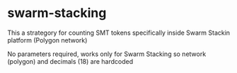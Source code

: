 # swarm-stacking

This a strategory for counting SMT tokens specifically inside Swarm Stackin platform (Polygon network)

No parameters required, works only for Swarm Stacking so network (polygon) and decimals (18) are hardcoded
